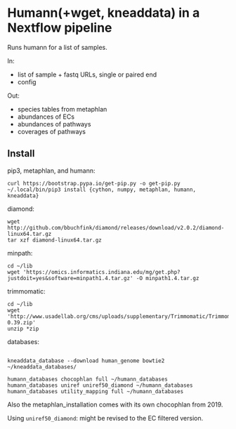 # Humann(+wget, kneaddata) in a Nextflow pipeline

Runs humann for a list of samples.

In:
- list of sample + fastq URLs, single or paired end
- config

Out:
- species tables from metaphlan
- abundances of ECs
- abundances of pathways
- coverages of pathways

## Install

pip3, metaphlan, and humann:
```
curl https://bootstrap.pypa.io/get-pip.py -o get-pip.py
~/.local/bin/pip3 install {cython, numpy, metaphlan, humann, kneaddata}
```

diamond:
```
wget http://github.com/bbuchfink/diamond/releases/download/v2.0.2/diamond-linux64.tar.gz
tar xzf diamond-linux64.tar.gz
```
minpath:
```
cd ~/lib
wget 'https://omics.informatics.indiana.edu/mg/get.php?justdoit=yes&software=minpath1.4.tar.gz' -O minpath1.4.tar.gz

```

trimmomatic:
```
cd ~/lib
wget 'http://www.usadellab.org/cms/uploads/supplementary/Trimmomatic/Trimmomatic-0.39.zip'
unzip *zip

```
databases:

```

kneaddata_database --download human_genome bowtie2 ~/kneaddata_databases/

humann_databases chocophlan full ~/humann_databases
humann_databases uniref uniref50_diamond ~/humann_databases
humann_databases utility_mapping full ~/humann_databases
```

Also the metaphlan_installation comes with its own chocophlan from 2019.

Using `uniref50_diamond`: might be revised to the EC filtered version.
